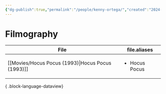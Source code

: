 ```yaml
---
{"dg-publish":true,"permalink":"/people/kenny-ortega/","created":"2024-06-17","updated":"2024-10-07"}
---
```



# Filmography

| File                                                 | file.aliases                  |
| ---------------------------------------------------- | ----------------------------- |
| [[Movies/Hocus Pocus (1993)\|Hocus Pocus (1993)]] | <ul><li>Hocus Pocus</li></ul> |

{ .block-language-dataview}
